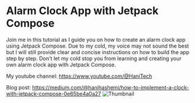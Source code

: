 # Alarm Clock App with Jetpack Compose

Join me in this tutorial as I guide you on how to create an alarm clock app using Jetpack Compose. Due to my cold, my voice may not sound the best but I will still provide clear and concise instructions on how to build the app step by step. Don't let my cold stop you from learning and creating your own alarm clock app with Jetpack Compose.

My youtube channel: https://www.youtube.com/@HaniTech


Blog post: https://medium.com/@hanihashemi/how-to-implement-a-clock-with-jetpack-compose-0e65be4a0a27
![Thumbnail](https://user-images.githubusercontent.com/2553497/212576539-355770d2-bed4-4fd8-ad55-739252af5b22.png)
